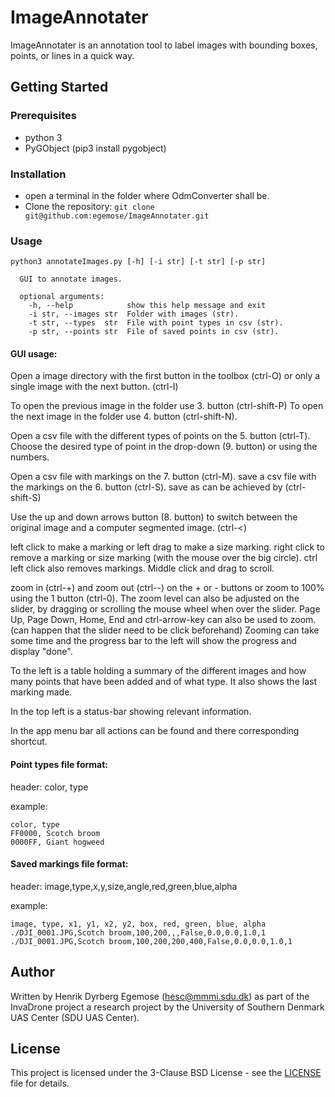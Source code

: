 # ImageAnnotater

ImageAnnotater is an annotation tool to label images with bounding boxes, points, or lines in a quick way.

## Getting Started

### Prerequisites

* python 3
* PyGObject (pip3 install pygobject)

### Installation

* open a terminal in the folder where OdmConverter shall be.
* Clone the repository:  `git clone git@github.com:egemose/ImageAnnotater.git`

### Usage

```
python3 annotateImages.py [-h] [-i str] [-t str] [-p str]

  GUI to annotate images.

  optional arguments:
    -h, --help            show this help message and exit
    -i str, --images str  Folder with images (str).
    -t str, --types  str  File with point types in csv (str).
    -p str, --points str  File of saved points in csv (str).
```

#### GUI usage:

Open a image directory with the first button in the toolbox (ctrl-O)
or only a single image with the next button. (ctrl-I)

To open the previous image in the folder use 3. button (ctrl-shift-P)
To open the next image in the folder use 4. button (ctrl-shift-N).

Open a csv file with the different types of points on the 5. button (ctrl-T).
Choose the desired type of point in the drop-down (9. button) or using the
numbers.

Open a csv file with markings on the 7. button (ctrl-M).
save a csv file with the markings on the 6. button (ctrl-S).
save as can be achieved by (ctrl-shift-S)

Use the up and down arrows button (8. button) to switch between the original
 image and a computer segmented image. (ctrl-<)

left click to make a marking or left drag to make a size marking.
right click to remove a marking or size marking (with the mouse over the big circle).
ctrl left click also removes markings.
Middle click and drag to scroll.

zoom in (ctrl-+) and zoom out (ctrl--) on the + or - buttons or zoom to 100%
 using the 1 button (ctrl-0).
The zoom level can also be adjusted on the slider, by dragging or scrolling
the mouse wheel when over the slider.
Page Up, Page Down, Home, End and ctrl-arrow-key can also be used to zoom.
(can happen that the slider need to be click beforehand)
Zooming can take some time and the progress bar to the left will show the
progress and display "done".

To the left is a table holding a summary of the different images and
how many points that have been added and of what type.
It also shows the last marking made.

In the top left is a status-bar showing relevant information.

In the app menu bar all actions can be found and there corresponding
shortcut.

#### Point types file format:
header: color, type

example:
```
color, type
FF0000, Scotch broom
0000FF, Giant hogweed
```

#### Saved markings file format:
header: image,type,x,y,size,angle,red,green,blue,alpha

example:
```
image, type, x1, y1, x2, y2, box, red, green, blue, alpha
./DJI_0001.JPG,Scotch broom,100,200,,,False,0.0,0.0,1.0,1
./DJI_0001.JPG,Scotch broom,100,200,200,400,False,0.0,0.0,1.0,1
```

## Author

Written by Henrik Dyrberg Egemose (hesc@mmmi.sdu.dk) as part of the InvaDrone project a research project by the University of Southern Denmark UAS Center (SDU UAS Center).

## License

This project is licensed under the 3-Clause BSD License - see the [LICENSE](LICENSE) file for details.
